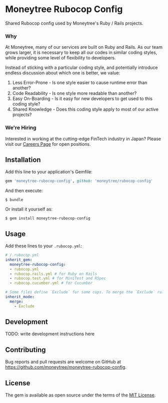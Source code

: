 # Moneytree Rubocop Config

Shared Rubocop config used by Moneytree's Ruby / Rails projects.

### Why

At Moneytree, many of our services are built on Ruby and Rails. As our team
grows larger, it is necessary to keep all our codes in similar coding styles,
while providing some level of flexibility to developers.

Instead of sticking with a particular coding style, and potentially introduce
endless discussion about which one is better, we value:

1. Less Error-Prone - Is one style easier to cause runtime error than another?
2. Code Readability - Is one style more readable than another?
3. Easy On-Boarding - Is it easy for new developers to get used to this coding style?
4. Shared Knowledge - Does this coding style apply to most of our active projects?

### We're Hiring

Interested in working at the cutting-edge FinTech industry in Japan? Please
visit our [Careers Page](https://moneytree.jp/careers/) for open positions.

## Installation

Add this line to your application's Gemfile:

```ruby
gem 'moneytree-rubocop-config', github: 'moneytree/rubocop-config'
```

And then execute:

    $ bundle

Or install it yourself as:

    $ gem install moneytree-rubocop-config

## Usage

Add these lines to your `.rubocop.yml`:

```yml
# /.rubocop.yml
inherit_gem:
  moneytree-rubocop-config:
  - rubocop.yml
  - rubocop.rails.yml # for Ruby on Rails
  - rubocop.test.yml # for MiniTest and RSpec
  - rubocop.cucumber.yml # for Cucumber

# Some files define `Exclude` for same cops. To merge the `Exclude` rules, add:
inherit_mode:
  merge:
    - Exclude
```

## Development

TODO: write development instructions here

## Contributing

Bug reports and pull requests are welcome on GitHub at https://github.com/moneytree/moneytree-rubocop-config.

## License

The gem is available as open source under the terms of the [MIT License](https://opensource.org/licenses/MIT).
